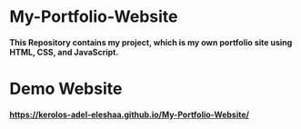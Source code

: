 # My-Portfolio-Website
#### This Repository contains my project, which is my own portfolio site using HTML, CSS, and JavaScript.
# Demo Website
#### https://kerolos-adel-eleshaa.github.io/My-Portfolio-Website/
